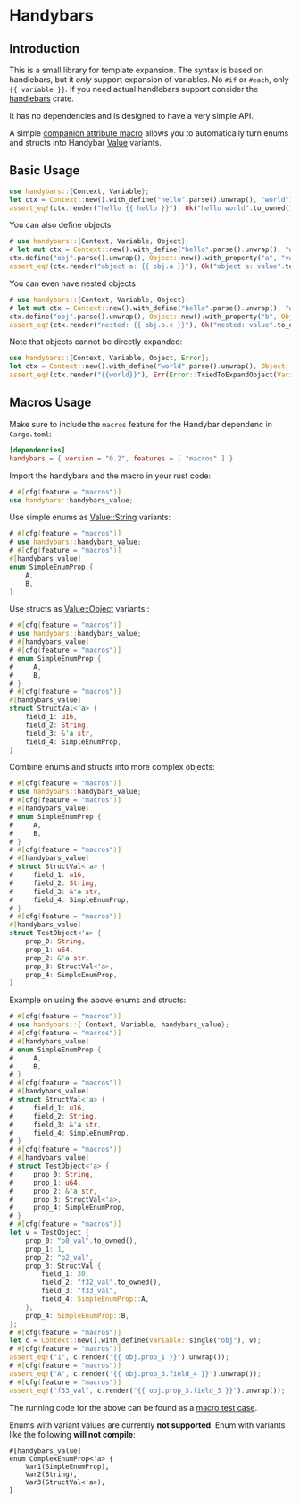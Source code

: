 # Handybars

## Introduction

This is a small library for template expansion. The syntax is based on
handlebars, but it _only_ support expansion of variables. No `#if` or `#each`,
only `{{ variable }}`. If you need actual handlebars support consider the
[handlebars](https://lib.rs/crates/handlebars) crate.

It has no dependencies and is designed to have a very simple API.

A simple [companion attribute macro](attribute/README.md) allows you to automatically turn enums and
structs into Handybar [Value](https://docs.rs/handybars/latest/handybars/enum.Value.html) variants.

## Basic Usage

```rust
use handybars::{Context, Variable};
let ctx = Context::new().with_define("hello".parse().unwrap(), "world");
assert_eq!(ctx.render("hello {{ hello }}"), Ok("hello world".to_owned()));
```
You can also define objects
```rust
# use handybars::{Context, Variable, Object};
# let mut ctx = Context::new().with_define("hello".parse().unwrap(), "world");
ctx.define("obj".parse().unwrap(), Object::new().with_property("a", "value"));
assert_eq!(ctx.render("object a: {{ obj.a }}"), Ok("object a: value".to_owned()));
```
You can even have nested objects
```rust
# use handybars::{Context, Variable, Object};
# let mut ctx = Context::new().with_define("hello".parse().unwrap(), "world");
ctx.define("obj".parse().unwrap(), Object::new().with_property("b", Object::new().with_property("c", "value")));
assert_eq!(ctx.render("nested: {{ obj.b.c }}"), Ok("nested: value".to_owned()));
```

Note that objects cannot be directly expanded:

```rust
use handybars::{Context, Variable, Object, Error};
let ctx = Context::new().with_define("world".parse().unwrap(), Object::new().with_property("a", "p1"));
assert_eq!(ctx.render("{{world}}"), Err(Error::TriedToExpandObject(Variable::single("world"))));
```
## Macros Usage
Make sure to include the `macros` feature for the Handybar dependenc in `Cargo.toml`:
```toml
[dependencies]
handybars = { version = "0.2", features = [ "macros" ] }
```
Import the handybars and the macro in your rust code:
```rust
# #[cfg(feature = "macros")]
use handybars::handybars_value;
```
Use simple enums as [Value::String](https://docs.rs/handybars/latest/handybars/enum.Value.html) variants:
```rust
# #[cfg(feature = "macros")]
# use handybars::handybars_value;
# #[cfg(feature = "macros")]
#[handybars_value]
enum SimpleEnumProp {
    A,
    B,
}
```
Use structs as [Value::Object](https://docs.rs/handybars/latest/handybars/enum.Value.html) variants::
```rust
# #[cfg(feature = "macros")]
# use handybars::handybars_value;
# #[handybars_value]
# #[cfg(feature = "macros")]
# enum SimpleEnumProp {
#     A,
#     B,
# }
# #[cfg(feature = "macros")]
#[handybars_value]
struct StructVal<'a> {
    field_1: u16,
    field_2: String,
    field_3: &'a str,
    field_4: SimpleEnumProp,
}
```
Combine enums and structs into more complex objects:
```rust
# #[cfg(feature = "macros")]
# use handybars::handybars_value;
# #[cfg(feature = "macros")]
# #[handybars_value]
# enum SimpleEnumProp {
#     A,
#     B,
# }
# #[cfg(feature = "macros")]
# #[handybars_value]
# struct StructVal<'a> {
#     field_1: u16,
#     field_2: String,
#     field_3: &'a str,
#     field_4: SimpleEnumProp,
# }
# #[cfg(feature = "macros")]
#[handybars_value]
struct TestObject<'a> {
    prop_0: String,
    prop_1: u64,
    prop_2: &'a str,
    prop_3: StructVal<'a>,
    prop_4: SimpleEnumProp,
}
```
Example on using the above enums and structs:
```rust
# #[cfg(feature = "macros")]
# use handybars::{ Context, Variable, handybars_value};
# #[cfg(feature = "macros")]
# #[handybars_value]
# enum SimpleEnumProp {
#     A,
#     B,
# }
# #[cfg(feature = "macros")]
# #[handybars_value]
# struct StructVal<'a> {
#     field_1: u16,
#     field_2: String,
#     field_3: &'a str,
#     field_4: SimpleEnumProp,
# }
# #[cfg(feature = "macros")]
# #[handybars_value]
# struct TestObject<'a> {
#     prop_0: String,
#     prop_1: u64,
#     prop_2: &'a str,
#     prop_3: StructVal<'a>,
#     prop_4: SimpleEnumProp,
# }
# #[cfg(feature = "macros")]
let v = TestObject {
    prop_0: "p0_val".to_owned(),
    prop_1: 1,
    prop_2: "p2_val",
    prop_3: StructVal {
        field_1: 30,
        field_2: "f32_val".to_owned(),
        field_3: "f33_val",
        field_4: SimpleEnumProp::A,
    },
    prop_4: SimpleEnumProp::B,
};
# #[cfg(feature = "macros")]
let c = Context::new().with_define(Variable::single("obj"), v);
# #[cfg(feature = "macros")]
assert_eq!("1", c.render("{{ obj.prop_1 }}").unwrap());
# #[cfg(feature = "macros")]
assert_eq!("A", c.render("{{ obj.prop_3.field_4 }}").unwrap());
# #[cfg(feature = "macros")]
assert_eq!("f33_val", c.render("{{ obj.prop_3.field_3 }}").unwrap());
```
The running code for the above can be found as a [macro test case](tests/handybars_macro.rs).

Enums with variant values are currently **not supported**. Enum with variants like the following **will not compile**:
```compile_fail
#[handybars_value]
enum ComplexEnumProp<'a> {
    Var1(SimpleEnumProp),
    Var2(String),
    Var3(StructVal<'a>),
}
```